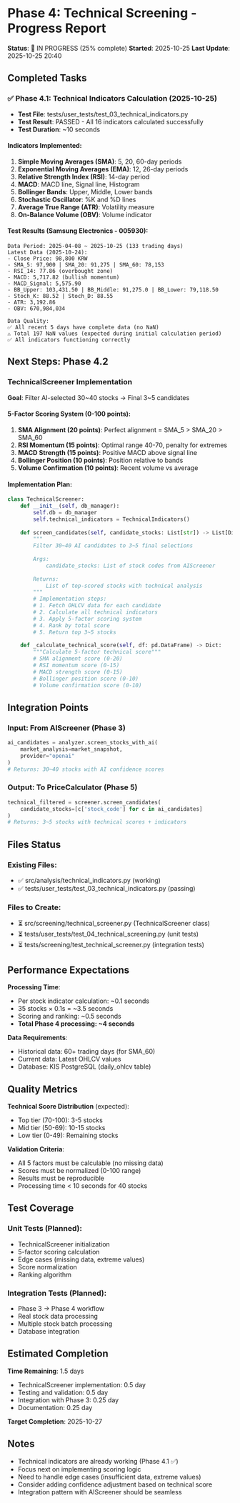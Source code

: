 # Phase 4: Technical Screening - Progress Report

**Status**: 🔄 IN PROGRESS (25% complete)
**Started**: 2025-10-25
**Last Update**: 2025-10-25 20:40

## Completed Tasks

### ✅ Phase 4.1: Technical Indicators Calculation (2025-10-25)
- **Test File**: tests/user_tests/test_03_technical_indicators.py
- **Test Result**: PASSED - All 16 indicators calculated successfully
- **Test Duration**: ~10 seconds

#### Indicators Implemented:
1. **Simple Moving Averages (SMA)**: 5, 20, 60-day periods
2. **Exponential Moving Averages (EMA)**: 12, 26-day periods
3. **Relative Strength Index (RSI)**: 14-day period
4. **MACD**: MACD line, Signal line, Histogram
5. **Bollinger Bands**: Upper, Middle, Lower bands
6. **Stochastic Oscillator**: %K and %D lines
7. **Average True Range (ATR)**: Volatility measure
8. **On-Balance Volume (OBV)**: Volume indicator

#### Test Results (Samsung Electronics - 005930):
```
Data Period: 2025-04-08 ~ 2025-10-25 (133 trading days)
Latest Data (2025-10-24):
- Close Price: 98,800 KRW
- SMA_5: 97,900 | SMA_20: 91,275 | SMA_60: 78,153
- RSI_14: 77.86 (overbought zone)
- MACD: 5,717.82 (bullish momentum)
- MACD_Signal: 5,575.90
- BB_Upper: 103,431.50 | BB_Middle: 91,275.0 | BB_Lower: 79,118.50
- Stoch_K: 88.52 | Stoch_D: 88.55
- ATR: 3,192.86
- OBV: 670,984,034

Data Quality:
✅ All recent 5 days have complete data (no NaN)
⚠ Total 197 NaN values (expected during initial calculation period)
✅ All indicators functioning correctly
```

## Next Steps: Phase 4.2

### TechnicalScreener Implementation
**Goal**: Filter AI-selected 30~40 stocks → Final 3~5 candidates

#### 5-Factor Scoring System (0-100 points):
1. **SMA Alignment (20 points)**: Perfect alignment = SMA_5 > SMA_20 > SMA_60
2. **RSI Momentum (15 points)**: Optimal range 40-70, penalty for extremes
3. **MACD Strength (15 points)**: Positive MACD above signal line
4. **Bollinger Position (10 points)**: Position relative to bands
5. **Volume Confirmation (10 points)**: Recent volume vs average

#### Implementation Plan:
```python
class TechnicalScreener:
    def __init__(self, db_manager):
        self.db = db_manager
        self.technical_indicators = TechnicalIndicators()
    
    def screen_candidates(self, candidate_stocks: List[str]) -> List[Dict]:
        """
        Filter 30~40 AI candidates to 3~5 final selections
        
        Args:
            candidate_stocks: List of stock codes from AIScreener
            
        Returns:
            List of top-scored stocks with technical analysis
        """
        # Implementation steps:
        # 1. Fetch OHLCV data for each candidate
        # 2. Calculate all technical indicators
        # 3. Apply 5-factor scoring system
        # 4. Rank by total score
        # 5. Return top 3~5 stocks
    
    def _calculate_technical_score(self, df: pd.DataFrame) -> Dict:
        """Calculate 5-factor technical score"""
        # SMA alignment score (0-20)
        # RSI momentum score (0-15)
        # MACD strength score (0-15)
        # Bollinger position score (0-10)
        # Volume confirmation score (0-10)
```

## Integration Points

### Input: From AIScreener (Phase 3)
```python
ai_candidates = analyzer.screen_stocks_with_ai(
    market_analysis=market_snapshot,
    provider="openai"
)
# Returns: 30~40 stocks with AI confidence scores
```

### Output: To PriceCalculator (Phase 5)
```python
technical_filtered = screener.screen_candidates(
    candidate_stocks=[c['stock_code'] for c in ai_candidates]
)
# Returns: 3~5 stocks with technical scores + indicators
```

## Files Status

### Existing Files:
- ✅ src/analysis/technical_indicators.py (working)
- ✅ tests/user_tests/test_03_technical_indicators.py (passing)

### Files to Create:
- ⏳ src/screening/technical_screener.py (TechnicalScreener class)
- ⏳ tests/user_tests/test_04_technical_screening.py (unit tests)
- ⏳ tests/screening/test_technical_screener.py (integration tests)

## Performance Expectations

**Processing Time**:
- Per stock indicator calculation: ~0.1 seconds
- 35 stocks × 0.1s = ~3.5 seconds
- Scoring and ranking: ~0.5 seconds
- **Total Phase 4 processing: ~4 seconds**

**Data Requirements**:
- Historical data: 60+ trading days (for SMA_60)
- Current data: Latest OHLCV values
- Database: KIS PostgreSQL (daily_ohlcv table)

## Quality Metrics

**Technical Score Distribution** (expected):
- Top tier (70-100): 3-5 stocks
- Mid tier (50-69): 10-15 stocks
- Low tier (0-49): Remaining stocks

**Validation Criteria**:
- All 5 factors must be calculable (no missing data)
- Scores must be normalized (0-100 range)
- Results must be reproducible
- Processing time < 10 seconds for 40 stocks

## Test Coverage

### Unit Tests (Planned):
- TechnicalScreener initialization
- 5-factor scoring calculation
- Edge cases (missing data, extreme values)
- Score normalization
- Ranking algorithm

### Integration Tests (Planned):
- Phase 3 → Phase 4 workflow
- Real stock data processing
- Multiple stock batch processing
- Database integration

## Estimated Completion

**Time Remaining**: 1.5 days
- TechnicalScreener implementation: 0.5 day
- Testing and validation: 0.5 day
- Integration with Phase 3: 0.25 day
- Documentation: 0.25 day

**Target Completion**: 2025-10-27

## Notes

- Technical indicators are already working (Phase 4.1 ✅)
- Focus next on implementing scoring logic
- Need to handle edge cases (insufficient data, extreme values)
- Consider adding confidence adjustment based on technical score
- Integration pattern with AIScreener should be seamless
